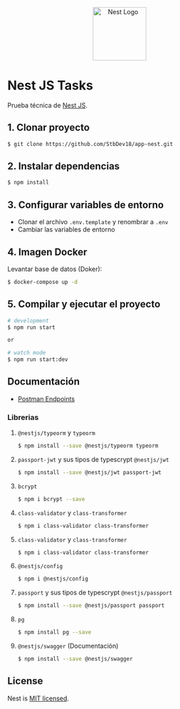 <p align="center">
  <a href="http://nestjs.com/" target="blank"><img src="https://nestjs.com/img/logo-small.svg" width="120" alt="Nest Logo" /></a>
</p>

# Nest JS Tasks

Prueba técnica de [Nest JS](https://github.com/nestjs/nest).

## 1. Clonar proyecto

```bash
$ git clone https://github.com/StbDev18/app-nest.git
```

## 2. Instalar dependencias

```bash
$ npm install
```

## 3. Configurar variables de entorno

- Clonar el archivo ```.env.template``` y renombrar a ```.env```
- Cambiar las variables de entorno

## 4. Imagen Docker

Levantar base de datos (Doker):
```bash
$ docker-compose up -d
```

## 5. Compilar y ejecutar el proyecto

```bash
# development
$ npm run start

or

# watch mode
$ npm run start:dev

```

## Documentación

- [Postman Endpoints](https://documenter.getpostman.com/view/14890988/2sAYBXBqea)

### Librerias

1. ```@nestjs/typeorm``` y ```typeorm```

    ```bash
    $ npm install --save @nestjs/typeorm typeorm
    ```

2. ```passport-jwt``` y sus tipos de typescrypt ```@nestjs/jwt```

    ```bash
    $ npm install --save @nestjs/jwt passport-jwt
    ```

3. ```bcrypt```

    ```bash
    $ npm i bcrypt --save
    ```

4. ```class-validator``` y ```class-transformer```

    ```bash
    $ npm i class-validator class-transformer
    ```
5. ```class-validator``` y ```class-transformer```

    ```bash
    $ npm i class-validator class-transformer
    ```

6. ```@nestjs/config```

    ```bash
    $ npm i @nestjs/config
    ```

7. ```passport``` y sus tipos de typescrypt ```@nestjs/passport```

    ```bash
    $ npm install --save @nestjs/passport passport
    ```
8. ```pg```

    ```bash
    $ npm install pg --save 
    ```

9. ```@nestjs/swagger``` (Documentación)

    ```bash
    $ npm install --save @nestjs/swagger

    ```

## License

Nest is [MIT licensed](https://github.com/nestjs/nest/blob/master/LICENSE).
